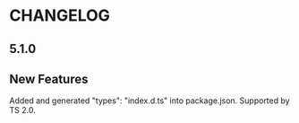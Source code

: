 CHANGELOG
===

5.1.0
--

New Features
-

Added and generated "types": "index.d.ts" into package.json. Supported by TS 2.0.

